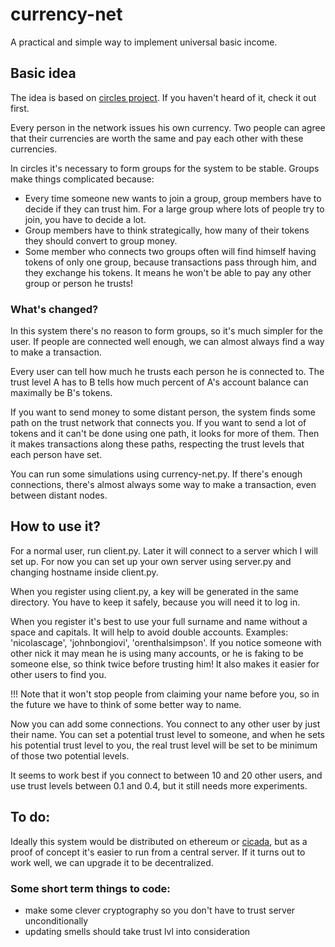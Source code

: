 # currency-net

A practical and simple way to implement universal basic income.

## Basic idea

The idea is based on [circles project](https://ourbasicincome.wordpress.com/).
If you haven't heard of it, check it out first.

Every person in the network issues his own currency. Two people can agree that their currencies are worth the same and pay each other with these currencies.

In circles it's necessary to form groups for the system to be stable.
Groups make things complicated because:
* Every time someone new wants to join a group, group members have to decide if they can trust him. For a large group where lots of people try to join, you have to decide a lot.
* Group members have to think strategically, how many of their tokens they should convert to group money.
* Some member who connects two groups often will find himself having tokens of only one group, because transactions pass through him, and they exchange his tokens. It means he won't be able to pay any other group or person he trusts!

### What's changed?

In this system there's no reason to form groups, so it's much simpler for the user. If people are connected well enough, we can almost always find a way to make a transaction.

Every user can tell how much he trusts each person he is connected to. The trust level A has to B tells how much percent of A's account balance can maximally be B's tokens.

If you want to send money to some distant person, the system finds some path on the trust network that connects you. If you want to send a lot of tokens and it can't be done using one path, it looks for more of them. Then it makes transactions along these paths, respecting the trust levels that each person have set.

You can run some simulations using currency-net.py. If there's enough connections, there's almost always some way to make a transaction, even between distant nodes.

## How to use it?

For a normal user, run client.py. Later it will connect to a server which I will set up. For now you can set up your own server using server.py and changing hostname inside client.py.

When you register using client.py, a key will be generated in the same directory. You have to keep it safely, because you will need it to log in.

When you register it's best to use your full surname and name without a space and capitals. It will help to avoid double accounts. Examples: 'nicolascage', 'johnbongiovi', 'orenthalsimpson'. If you notice someone with other nick it may mean he is using many accounts, or he is faking to be someone else, so think twice before trusting him! It also makes it easier for other users to find you.

!!! Note that it won't stop people from claiming your name before you, so in the future we have to think of some better way to name.

Now you can add some connections. You connect to any other user by just their name. You can set a potential trust level to someone, and when he sets his potential trust level to you, the real trust level will be set to be minimum of those two potential levels.

It seems to work best if you connect to between 10 and 20 other users, and use trust levels between 0.1 and 0.4, but it still needs more experiments.

## To do:

Ideally this system would be distributed on ethereum or [cicada](http://iamcicada.com/), but as a proof of concept it's easier to run from a central server. If it turns out to work well, we can upgrade it to be decentralized.

### Some short term things to code:

* make some clever cryptography so you don't have to trust server unconditionally
* updating smells should take trust lvl into consideration
